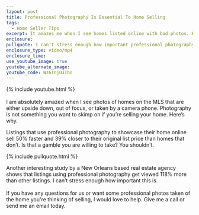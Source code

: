 ```yaml
---
layout: post
title: Professional Photography Is Essential To Home Selling
tags:
  - Home Seller Tips
excerpt: It amazes me when I see homes listed online with bad photos. Having professional photos taken of your home before selling is a no-brainer. Here’s why.
enclosure:
pullquote: I can’t stress enough how important professional photography is.
enclosure_type: video/mp4
enclosure_time:
use_youtube_image: true
youtube_alternate_image:
youtube_code: Wz6TnjOJIho
---
```



{% include youtube.html %}
<br>
<br>I am absolutely amazed when I see photos of homes on the MLS that are either upside down, out of focus, or taken by a camera phone. Photography is not something you want to skimp on if you’re selling your home. Here’s why.

Listings that use professional photography to showcase their home online sell 50% faster and 39% closer to their original list price than homes that don’t. Is that a gamble you are willing to take? You shouldn’t.

{% include pullquote.html %}

Another interesting study by a New Orleans based real estate agency shows that listings using professional photography get viewed 118% more than other listings. I can’t stress enough how important this is.
<br>
<br>If you have any questions for us or want some professional photos taken of the home you're thinking of selling, I would love to help. Give me a call or send me an email today.